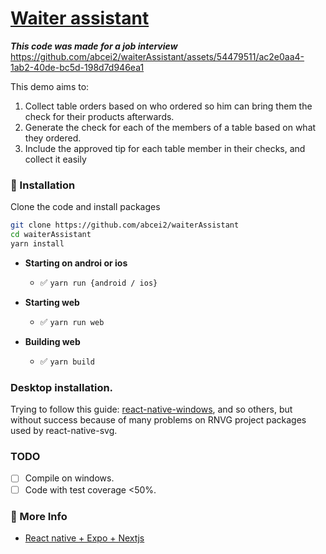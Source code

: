 # [Waiter assistant](https://waiter-assistant.vercel.app)
_**This code was made for a job interview**_  
https://github.com/abcei2/waiterAssistant/assets/54479511/ac2e0aa4-1ab2-40de-bc5d-198d7d946ea1

This demo aims to:
1. Collect table orders based on who ordered so him can bring them the check for
their products afterwards.
2. Generate the check for each of the members of a table based on what they
ordered.
3. Include the approved tip for each table member in their checks, and collect it easily

### 🏁 Installation

Clone the code and install packages
```bash
git clone https://github.com/abcei2/waiterAssistant
cd waiterAssistant
yarn install
```

- **Starting on androi or ios**
  - ✅ `yarn run {android / ios}`

- **Starting web**
  - ✅ `yarn run web`

- **Building web**
  - ✅ `yarn build`

### Desktop installation.

Trying to follow this guide: [react-native-windows](https://microsoft.github.io/react-native-windows/docs/getting-started), and so others,
but without success because of many problems on RNVG project packages used by react-native-svg. 

### TODO
- [ ] Compile on windows.
- [ ] Code with test coverage <50%.

### 👀 More Info

- [React native + Expo + Nextjs](https://docs.expo.dev/guides/using-nextjs/)

